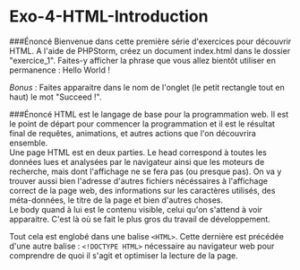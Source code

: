 # Exo-4-HTML-Introduction

###Énoncé
Bienvenue dans cette première série d'exercices pour découvrir HTML. A l'aide de PHPStorm, créez un document index.html dans le dossier "exercice_1". 
Faites-y afficher la phrase que vous allez bientôt utiliser en permanence : Hello World !

*Bonus* : Faites apparaitre dans le nom de l'onglet (le petit rectangle tout en haut) le mot "Succeed !".

###Énoncé
HTML est le langage de base pour la programmation web. Il est le point de départ pour commencer la programmation et il est le résultat final de requêtes, animations, et autres actions que l'on découvrira ensemble. 
<br>Une page HTML est en deux parties. Le head correspond à toutes les données lues et analysées par le navigateur ainsi que les moteurs de recherche, mais dont l'affichage ne se fera pas (ou presque pas). On va y trouver aussi bien l'adresse d'autres fichiers nécéssaires à l'affichage correct de la page web, des informations sur les caractères utilisés, des méta-données, le titre de la page et bien d'autres choses.<br>
Le body quand à lui est le contenu visible, celui qu'on s'attend à voir apparaitre. C'est là où se fait le plus gros du travail de développement.

Tout cela est englobé dans une balise `<HTML>`. Cette dernière est précédée d'une autre balise : `<!DOCTYPE HTML>` nécessaire au navigateur web pour comprendre de quoi il s'agit et optimiser la lecture de la page. 

